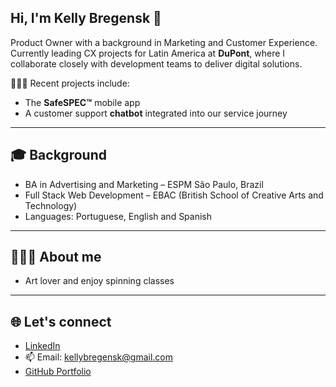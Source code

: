 ## Hi, I'm Kelly Bregensk 👋

Product Owner with a background in Marketing and Customer Experience.  
Currently leading CX projects for Latin America at **DuPont**, where I collaborate closely with development teams to deliver digital solutions.

👩🏻‍💻 Recent projects include:
- The **SafeSPEC™** mobile app
- A customer support **chatbot** integrated into our service journey

---

## 🎓 Background

- BA in Advertising and Marketing – ESPM São Paulo, Brazil  
- Full Stack Web Development – EBAC (British School of Creative Arts and Technology) 
- Languages: Portuguese, English and Spanish

---

## 🙋🏼‍♀️ About me
- Art lover and enjoy spinning classes

---

## 🌐 Let's connect

- [LinkedIn](https://www.linkedin.com/in/kellybregensk)  
- 📫 Email: kellybregensk@gmail.com  
- [GitHub Portfolio](https://github.com/kellybregensk?tab=repositories)
